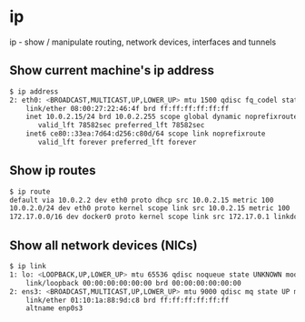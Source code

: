# ip

ip - show / manipulate routing, network devices, interfaces and tunnels

## Show current machine's ip address
```bash
$ ip address
2: eth0: <BROADCAST,MULTICAST,UP,LOWER_UP> mtu 1500 qdisc fq_codel state UP group default qlen 1000
    link/ether 08:00:27:22:46:4f brd ff:ff:ff:ff:ff:ff
    inet 10.0.2.15/24 brd 10.0.2.255 scope global dynamic noprefixroute eth0
       valid_lft 78582sec preferred_lft 78582sec
    inet6 ce80::33ea:7d64:d256:c80d/64 scope link noprefixroute
       valid_lft forever preferred_lft forever
```

## Show ip routes
```bash
$ ip route
default via 10.0.2.2 dev eth0 proto dhcp src 10.0.2.15 metric 100
10.0.2.0/24 dev eth0 proto kernel scope link src 10.0.2.15 metric 100
172.17.0.0/16 dev docker0 proto kernel scope link src 172.17.0.1 linkdown
```

## Show all network devices (NICs)
```bash
$ ip link
1: lo: <LOOPBACK,UP,LOWER_UP> mtu 65536 qdisc noqueue state UNKNOWN mode DEFAULT group default qlen 1000
    link/loopback 00:00:00:00:00:00 brd 00:00:00:00:00:00
2: ens3: <BROADCAST,MULTICAST,UP,LOWER_UP> mtu 9000 qdisc mq state UP mode DEFAULT group default qlen 1000
    link/ether 01:10:1a:88:9d:c8 brd ff:ff:ff:ff:ff:ff
    altname enp0s3
```
